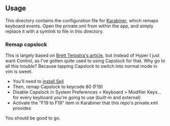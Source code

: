 ## Usage

This directory contains the configuration file for [Karabiner](https://pqrs.org/osx/karabiner/index.html.en), which remaps keyboard events. Open the private.xml from within the app, and simply replace it with a symlink to file in this directory.

### Remap capslock
This is largely based on [Brett Terpstra's article](http://brettterpstra.com/2012/12/08/a-useful-caps-lock-key/), but instead of Hyper I just want Control, as I've gotten quite used to using Capslock for that. Why go to all this trouble? Because tapping Capslock to switch into normal mode in vim is sweet.

- You'll need to [install Seil](https://pqrs.org/osx/karabiner/seil.html.en)
- Then, remap Capslock to keycode 80 (F19)
- Disable Capslock in System Preferences > Keyboard > Modifier Keys... for every keyboard you're going to use (built-in and external)
- Activate the "F19 to F19" item in Karabiner that this repo's private.xml provides

You should be good to go. 
